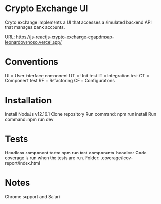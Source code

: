 # Crypto Exchange UI
Cryto exchange implements a UI that accesses a simulated backend API that manages
bank accounts.

URL: https://js-reactjs-crypto-exchange-cgapdmxap-leonardovenoso.vercel.app/


# Conventions
UI = User interface component
UT = Unit test
IT = Integration test
CT = Component test
RF = Refactoring
CF = Configurations

# Installation
Install NodeJs v12.16.1
Clone repository
Run command: npm run install
Run command: npm run dev

# Tests
Headless component tests: npm run test-components-headless
Code coverage is run when the tests are run. Folder: .coverage/lcov-report/index.html

# Notes
Chrome support and Safari
